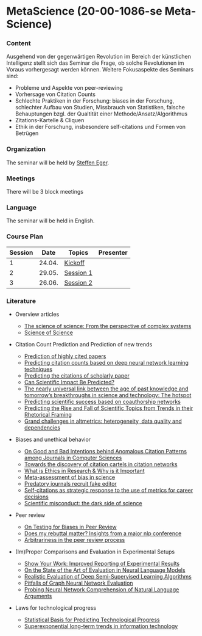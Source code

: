 # MetaScience (20-00-1086-se Meta-Science)


### Content 

Ausgehend von der gegenwärtigen Revolution im Bereich der künstlichen Intelligenz stellt sich das Seminar die Frage, ob solche Revolutionen im Voraus vorhergesagt werden können. Weitere Fokusaspekte des Seminars sind:
- Probleme und Aspekte von peer-reviewing
- Vorhersage von Citation Counts
- Schlechte Praktiken in der Forschung: biases in der Forschung, schlechter Aufbau von Studien, Missbrauch von Statistiken, falsche Behauptungen bzgl. der Qualtität einer Methode/Ansatz/Algorithmus
- Zitations-Kartelle & Cliquen
- Ethik in der Forschung, insbesondere self-citations und Formen von Betrügen

### Organization
The seminar will be held by [Steffen Eger](https://www.informatik.tu-darmstadt.de/aiphes/aiphes/irg_position/index.en.jsp).
### Meetings
There will be 3 block meetings
### Language
The seminar will be held in English.

### Course Plan

|Session|Date|Topics|Presenter|
|-|------|---------------------------|-------------|
|1 | 24.04. | [Kickoff]() |  ||
|2 | 29.05. | [Session 1]() |  ||
|3 | 26.06. | [Session 2]()  ||

### Literature

* Overview articles
   - [The science of science: From the perspective of complex systems](https://www.sciencedirect.com/science/article/pii/S0370157317303289)
   - [Science of Science](https://www.barabasilab.com/publications/science-of-science)
 
* Citation Count Prediction and Prediction of new trends 
   - [Prediction of highly cited papers](https://arxiv.org/abs/1310.8220)
   - [Predicting citation counts based on deep neural network learning techniques](https://arxiv.org/abs/1809.04365)
   - [Predicting the citations of scholarly paper](https://www.sciencedirect.com/science/article/pii/S1751157718301767)
   - [Can Scientific Impact Be Predicted?](https://arxiv.org/pdf/1606.05905.pdf)
   - [The nearly universal link between the age of past knowledge and tomorrow’s breakthroughs in science and technology: The hotspot](https://advances.sciencemag.org/content/3/4/e1601315)
   - [Predicting scientific success based on coauthorship networks](https://link.springer.com/article/10.1140/epjds/s13688-014-0009-x)
   - [Predicting the Rise and Fall of Scientific Topics from Trends in their Rhetorical Framing](https://nlp.stanford.edu/pubs/prabhakaran2016rhetoricalroles.pdf)
   - [Grand challenges in altmetrics: heterogeneity, data quality and dependencies
](https://link.springer.com/article/10.1007/s11192-016-1910-9)
   


* Biases and unethical behavior 
   - [On Good and Bad Intentions behind Anomalous Citation Patterns among Journals in Computer Sciences](https://arxiv.org/abs/1807.10804)
   - [Towards the discovery of citation cartels in citation networks](https://ui.adsabs.harvard.edu/abs/2016FrP.....4...49F/abstract)
   - [What is Ethics in Research & Why is it Important](https://www.veronaschools.org/cms/lib02/NJ01001379/Centricity/Domain/588/What%20is%20Ethics%20in%20Research%20Why%20is%20it%20Important.pdf)
   - [Meta-assessment of bias in science](https://www.ncbi.nlm.nih.gov/pubmed/?term=Meta-assessment+of+bias+in+science)
   - [Predatory journals recruit fake editor](https://www.nature.com/articles/543481a)
   - [Self-citations as strategic response to the use of metrics for career decisions](https://www.sciencedirect.com/science/article/pii/S0370157317303289)
   - [Scientific misconduct: the dark side of science](https://link.springer.com/article/10.1007/s12210-015-0415-4)
   

* Peer review
   - [On Testing for Biases in Peer Review](https://papers.nips.cc/paper/8770-on-testing-for-biases-in-peer-review.pdf)
   - [Does my rebuttal matter? Insights from a major nlp conference](https://www.aclweb.org/anthology/N19-1129.pdf)
   - [Arbitrariness in the peer review process](https://link.springer.com/article/10.1007/s11192-020-03348-1)


* (Im)Proper Comparisons and Evaluation in Experimental Setups
   - [Show Your Work: Improved Reporting of Experimental Results](https://arxiv.org/abs/1909.03004)
   - [On the State of the Art of Evaluation in Neural Language Models](https://arxiv.org/abs/1707.05589)
   - [Realistic Evaluation of Deep Semi-Supervised Learning Algorithms](https://papers.nips.cc/paper/7585-realistic-evaluation-of-deep-semi-supervised-learning-algorithms.pdf)
   - [Pitfalls of Graph Neural Network Evaluation](https://arxiv.org/abs/1811.05868)
   - [Probing Neural Network Comprehension of Natural Language Arguments](https://arxiv.org/abs/1907.07355)

* Laws for technological progress
   - [Statistical Basis for Predicting Technological Progress](https://journals.plos.org/plosone/article?id=10.1371/journal.pone.0052669)
   - [Superexponential long-term trends in information technology](https://www.sciencedirect.com/science/article/pii/S0040162511001429)
